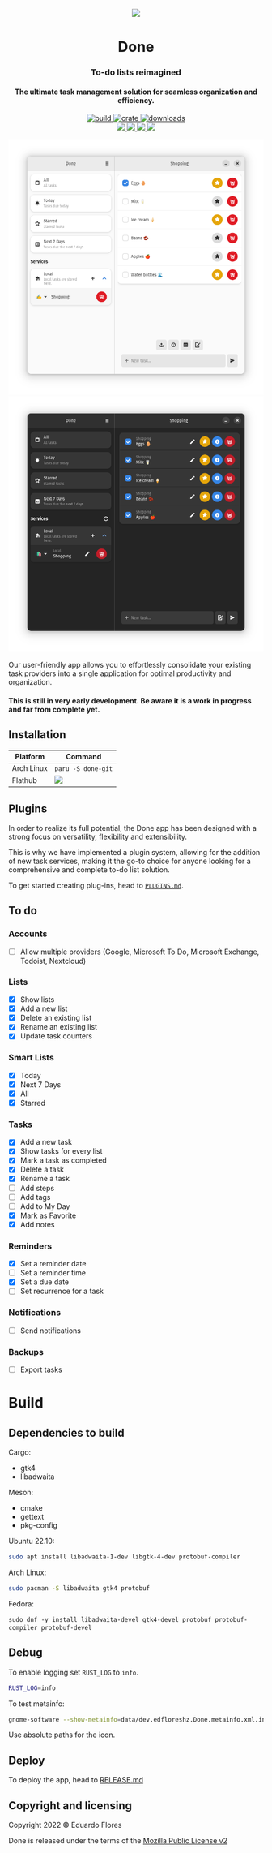 <div align="center">
  <br>
  <img src="https://raw.githubusercontent.com/edfloreshz/done/main/data/icons/dev.edfloreshz.Done.svg" width="150" />
  <h1>Done</h1>
  <h3>To-do lists reimagined</h3>
  <h4>The ultimate task management solution for seamless organization and efficiency.</h4>
  <a href="https://github.com/edfloreshz/done/actions/workflows/ci.yml">
    <img src="https://img.shields.io/github/actions/workflow/status/edfloreshz/done/ci.yml?style=for-the-badge" alt="build"/>
  </a>
  <a href="https://crates.io/crates/done">
    <img src="https://img.shields.io/crates/v/done?label=Done&style=for-the-badge" alt="crate"/>
  </a>
   <a href="https://crates.io/crates/done">
    <img src="https://img.shields.io/crates/d/done?style=for-the-badge" alt="downloads"/>
  </a>
  <br/>
  <a href="https://github.com/sponsors/edfloreshz">
    <img src="https://img.shields.io/badge/sponsor-30363D?style=for-the-badge&logo=GitHub-Sponsors&logoColor=#white"/>
  </a>
  <a href="https://matrix.to/#/#done-devs:matrix.org">
    <img src="https://img.shields.io/badge/matrix-000000?style=for-the-badge&logo=Matrix&logoColor=white"/>
  </a>
  <a href="https://github.com/edfloreshz/done">
    <img src="https://img.shields.io/badge/GitHub-100000?style=for-the-badge&logo=github&logoColor=white"/>
  </a>
  <a href="https://t.me/done_devs">
    <img src="https://img.shields.io/badge/Telegram-2CA5E0?style=for-the-badge&logo=telegram&logoColor=white"/>
  </a>
</div>

  ![Screenshot](./data/resources/screenshots/tasks.png#gh-light-mode-only)
  ![Screenshot](./data/resources/screenshots/dark.png#gh-dark-mode-only)

Our user-friendly app allows you to effortlessly consolidate your existing task providers into a single application for optimal productivity and organization.

#### **This is still in very early development. Be aware it is a work in progress and far from complete yet.**


## Installation
| Platform   | Command                                 |
|------------|-----------------------------------------|
| Arch Linux | `paru -S done-git`                    |
| Flathub    | <a href="https://flathub.org/apps/details/dev.edfloreshz.Done"><img src="https://flathub.org/assets/badges/flathub-badge-en.png" width="150"/></a> |

## Plugins
In order to realize its full potential, the Done app has been designed with a strong focus on versatility, flexibility and extensibility.

This is why we have implemented a plugin system, allowing for the addition of new task services, making it the go-to choice for 
anyone looking for a comprehensive and complete to-do list solution.

To get started creating plug-ins, head to [`PLUGINS.md`](PLUGINS.md).

## To do

### Accounts

- [ ] Allow multiple providers (Google, Microsoft To Do, Microsoft Exchange, Todoist, Nextcloud)

### Lists

- [x] Show lists
- [x] Add a new list
- [x] Delete an existing list
- [x] Rename an existing list
- [x] Update task counters

### Smart Lists
- [x] Today
- [x] Next 7 Days
- [x] All
- [x] Starred

### Tasks
- [x] Add a new task
- [x] Show tasks for every list
- [x] Mark a task as completed
- [x] Delete a task
- [x] Rename a task
- [ ] Add steps
- [ ] Add tags
- [ ] Add to My Day
- [x] Mark as Favorite
- [x] Add notes

### Reminders
- [x] Set a reminder date
- [ ] Set a reminder time
- [x] Set a due date
- [ ] Set recurrence for a task

### Notifications
- [ ] Send notifications

### Backups
- [ ] Export tasks

# Build

## Dependencies to build

Cargo:
- gtk4
- libadwaita

Meson:
- cmake
- gettext
- pkg-config

Ubuntu 22.10:
```bash
sudo apt install libadwaita-1-dev libgtk-4-dev protobuf-compiler
```
Arch Linux:
```bash
sudo pacman -S libadwaita gtk4 protobuf
```
Fedora:
```
sudo dnf -y install libadwaita-devel gtk4-devel protobuf protobuf-compiler protobuf-devel
```

## Debug
To enable logging set `RUST_LOG` to `info`.
```bash
RUST_LOG=info
```

To test metainfo:
```bash
gnome-software --show-metainfo=data/dev.edfloreshz.Done.metainfo.xml.in.in,icon=data/icons/dev.edfloreshz.Done.Devel.svg
```

Use absolute paths for the icon.

## Deploy
To deploy the app, head to [RELEASE.md](RELEASE.md)

Copyright and licensing
-----------------------

Copyright 2022 © Eduardo Flores

Done is released under the terms of the [Mozilla Public License v2](https://github.com/edfloreshz/done/blob/main/LICENSE)
